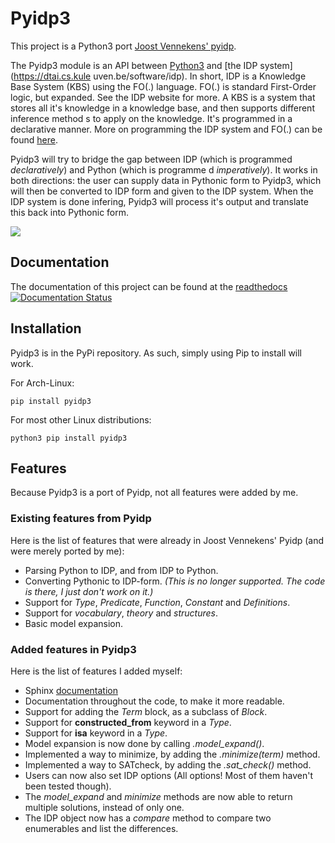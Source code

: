 # Pyidp3

This project is a Python3 port [Joost Vennekens' pyidp](https://bitbucket.org/joostv/pyidp/src).

The Pyidp3 module is an API between [Python3](<https://www.python.org/>) and [the IDP system](https://dtai.cs.kule    uven.be/software/idp).
In short, IDP is a Knowledge Base System (KBS) using the FO(.) language.
FO(.) is standard First-Order logic, but expanded. See the IDP website for more.
A KBS is a system that stores all it's knowledge in a knowledge base, and then supports different inference method    s to apply on the knowledge. It's programmed in a declarative manner. More on programming the IDP system and FO(.)     can be found [here](https://dtai.cs.kuleuven.be/krr/files/TutorialIDP.pdf).

Pyidp3 will try to bridge the gap between IDP (which is programmed *declaratively*) and Python (which is programme    d *imperatively*).
It works in both directions: the user can supply data in Pythonic form to Pyidp3, which will then be converted to     IDP form and given to the IDP system.
When the IDP system is done infering, Pyidp3 will process it's output and translate this back into Pythonic form.

![](./Docs/images/pyidp3.png)



## Documentation
The documentation of this project can be found at the [readthedocs](pyidp3.rtfd.io)
[![Documentation Status](https://readthedocs.org/projects/pyidp3/badge/?version=latest)](https://pyidp3.readthedocs.io/en/latest/?badge=latest)


## Installation
Pyidp3 is in the PyPi repository.
As such, simply using Pip to install will work.

For Arch-Linux:
```
pip install pyidp3
```

For most other Linux distributions:
```
python3 pip install pyidp3
```

## Features 
Because Pyidp3 is a port of Pyidp, not all features were added by me.

### Existing features from Pyidp
Here is the list of features that were already in Joost Vennekens' Pyidp (and were merely ported by me):

* Parsing Python to IDP, and from IDP to Python.
* Converting Pythonic to IDP-form. *(This is no longer supported. The code is there, I just don't work on it.)*
* Support for *Type*, *Predicate*, *Function*, *Constant* and *Definitions*.
* Support for *vocabulary*, *theory* and *structures*.
* Basic model expansion.


### Added features in Pyidp3
Here is the list of features I added myself:

* Sphinx [documentation](pyidp3.rtfd.io)
* Documentation throughout the code, to make it more readable.
* Support for adding the *Term* block, as a subclass of *Block*.
* Support for **constructed_from** keyword in a *Type*.
* Support for **isa** keyword in a *Type*.
* Model expansion is now done by calling *.model_expand()*.
* Implemented a way to minimize, by adding the *.minimize(term)* method.
* Implemented a way to SATcheck, by adding the *.sat_check()* method.
* Users can now also set IDP options (All options! Most of them haven't been tested though).
* The *model_expand* and *minimize* methods are now able to return multiple solutions, instead of only one.
* The IDP object now has a *compare* method to compare two enumerables and list the differences.

